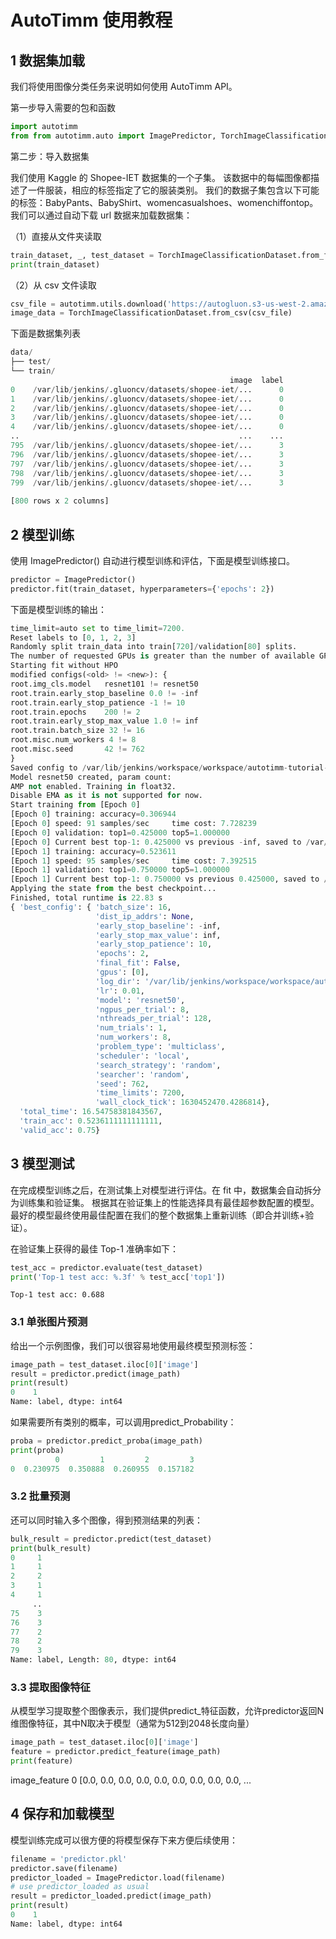 # AutoTimm 使用教程

## 1  数据集加载

我们将使用图像分类任务来说明如何使用 AutoTimm API。 

 

第一步导入需要的包和函数

```python
import autotimm
from from autotimm.auto import ImagePredictor, TorchImageClassificationDataset
```

 

第二步：导入数据集

我们使用 Kaggle 的 Shopee-IET 数据集的一个子集。 该数据中的每幅图像都描述了一件服装，相应的标签指定了它的服装类别。 我们的数据子集包含以下可能的标签：BabyPants、BabyShirt、womencasualshoes、womenchiffontop。我们可以通过自动下载 url 数据来加载数据集：

（1）直接从文件夹读取

```python
train_dataset, _, test_dataset = TorchImageClassificationDataset.from_folders('https://autotimm.s3.amazonaws.com/datasets/shopee-iet.zip')
print(train_dataset)
```

（2）从 csv 文件读取

```python
csv_file = autotimm.utils.download('https://autogluon.s3-us-west-2.amazonaws.com/datasets/petfinder_example.csv')
image_data = TorchImageClassificationDataset.from_csv(csv_file)
```

 

下面是数据集列表

```python
data/
├── test/
└── train/
                                                 image  label
0    /var/lib/jenkins/.gluoncv/datasets/shopee-iet/...      0
1    /var/lib/jenkins/.gluoncv/datasets/shopee-iet/...      0
2    /var/lib/jenkins/.gluoncv/datasets/shopee-iet/...      0
3    /var/lib/jenkins/.gluoncv/datasets/shopee-iet/...      0
4    /var/lib/jenkins/.gluoncv/datasets/shopee-iet/...      0
..                                                 ...    ...
795  /var/lib/jenkins/.gluoncv/datasets/shopee-iet/...      3
796  /var/lib/jenkins/.gluoncv/datasets/shopee-iet/...      3
797  /var/lib/jenkins/.gluoncv/datasets/shopee-iet/...      3
798  /var/lib/jenkins/.gluoncv/datasets/shopee-iet/...      3
799  /var/lib/jenkins/.gluoncv/datasets/shopee-iet/...      3
 
[800 rows x 2 columns]
```

 

## 2  模型训练

使用 ImagePredictor() 自动进行模型训练和评估，下面是模型训练接口。

 
```python
predictor = ImagePredictor()
predictor.fit(train_dataset, hyperparameters={'epochs': 2}) 
```

 

下面是模型训练的输出：

```python
time_limit=auto set to time_limit=7200.
Reset labels to [0, 1, 2, 3]
Randomly split train_data into train[720]/validation[80] splits.
The number of requested GPUs is greater than the number of available GPUs.Reduce the number to 1
Starting fit without HPO
modified configs(<old> != <new>): {
root.img_cls.model   resnet101 != resnet50
root.train.early_stop_baseline 0.0 != -inf
root.train.early_stop_patience -1 != 10
root.train.epochs    200 != 2
root.train.early_stop_max_value 1.0 != inf
root.train.batch_size 32 != 16
root.misc.num_workers 4 != 8
root.misc.seed       42 != 762
}
Saved config to /var/lib/jenkins/workspace/workspace/autotimm-tutorial-image-classification-v3/docs/_build/eval/tutorials/image_prediction/c730a589/.trial_0/config.yaml
Model resnet50 created, param count:                                         23516228
AMP not enabled. Training in float32.
Disable EMA as it is not supported for now.
Start training from [Epoch 0]
[Epoch 0] training: accuracy=0.306944
[Epoch 0] speed: 91 samples/sec     time cost: 7.728239
[Epoch 0] validation: top1=0.425000 top5=1.000000
[Epoch 0] Current best top-1: 0.425000 vs previous -inf, saved to /var/lib/jenkins/workspace/workspace/autotimm-tutorial-image-classification-v3/docs/_build/eval/tutorials/image_prediction/c730a589/.trial_0/best_checkpoint.pkl
[Epoch 1] training: accuracy=0.523611
[Epoch 1] speed: 95 samples/sec     time cost: 7.392515
[Epoch 1] validation: top1=0.750000 top5=1.000000
[Epoch 1] Current best top-1: 0.750000 vs previous 0.425000, saved to /var/lib/jenkins/workspace/workspace/autotimm-tutorial-image-classification-v3/docs/_build/eval/tutorials/image_prediction/c730a589/.trial_0/best_checkpoint.pkl
Applying the state from the best checkpoint...
Finished, total runtime is 22.83 s
{ 'best_config': { 'batch_size': 16,
                   'dist_ip_addrs': None,
                   'early_stop_baseline': -inf,
                   'early_stop_max_value': inf,
                   'early_stop_patience': 10,
                   'epochs': 2,
                   'final_fit': False,
                   'gpus': [0],
                   'log_dir': '/var/lib/jenkins/workspace/workspace/autotimm-tutorial-image-classification-v3/docs/_build/eval/tutorials/image_prediction/c730a589',
                   'lr': 0.01,
                   'model': 'resnet50',
                   'ngpus_per_trial': 8,
                   'nthreads_per_trial': 128,
                   'num_trials': 1,
                   'num_workers': 8,
                   'problem_type': 'multiclass',
                   'scheduler': 'local',
                   'search_strategy': 'random',
                   'searcher': 'random',
                   'seed': 762,
                   'time_limits': 7200,
                   'wall_clock_tick': 1630452470.4286814},
  'total_time': 16.54758381843567,
  'train_acc': 0.5236111111111111,
  'valid_acc': 0.75}
```

 

## 3  模型测试

在完成模型训练之后，在测试集上对模型进行评估。在 fit 中，数据集会自动拆分为训练集和验证集。 根据其在验证集上的性能选择具有最佳超参数配置的模型。 最好的模型最终使用最佳配置在我们的整个数据集上重新训练（即合并训练+验证）。

在验证集上获得的最佳 Top-1 准确率如下：

```python
test_acc = predictor.evaluate(test_dataset)
print('Top-1 test acc: %.3f' % test_acc['top1'])
```

```
Top-1 test acc: 0.688
```

### 3.1 单张图片预测

给出一个示例图像，我们可以很容易地使用最终模型预测标签：

```python
image_path = test_dataset.iloc[0]['image']
result = predictor.predict(image_path)
print(result)
0    1
Name: label, dtype: int64
```

如果需要所有类别的概率，可以调用predict_Probability：

```python
proba = predictor.predict_proba(image_path)
print(proba)
          0         1         2         3
0  0.230975  0.350888  0.260955  0.157182
```

### 3.2 批量预测

还可以同时输入多个图像，得到预测结果的列表：

```python
bulk_result = predictor.predict(test_dataset)
print(bulk_result)
0     1
1     1
2     2
3     1
4     1
     ..
75    3
76    3
77    2
78    2
79    3
Name: label, Length: 80, dtype: int64
```

### 3.3 提取图像特征

从模型学习提取整个图像表示，我们提供predict_特征函数，允许predictor返回N维图像特征，其中N取决于模型（通常为512到2048长度向量）

```python
image_path = test_dataset.iloc[0]['image']
feature = predictor.predict_feature(image_path)
print(feature)
```

image_feature 0 [0.0, 0.0, 0.0, 0.0, 0.0, 0.0, 0.0, 0.0, 0.0, ...

## 4  保存和加载模型

模型训练完成可以很方便的将模型保存下来方便后续使用：

```python
filename = 'predictor.pkl'
predictor.save(filename)
predictor_loaded = ImagePredictor.load(filename)
# use predictor_loaded as usual
result = predictor_loaded.predict(image_path)
print(result)
0    1
Name: label, dtype: int64
```